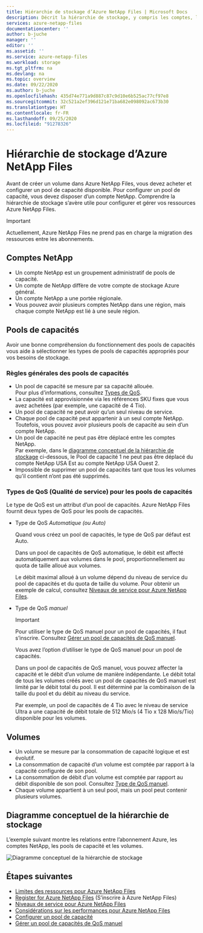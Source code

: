 ```yaml
---
title: Hiérarchie de stockage d’Azure NetApp Files | Microsoft Docs
description: Décrit la hiérarchie de stockage, y compris les comptes, les pools de capacité et les volumes Azure NetApp Files.
services: azure-netapp-files
documentationcenter: ''
author: b-juche
manager: ''
editor: ''
ms.assetid: ''
ms.service: azure-netapp-files
ms.workload: storage
ms.tgt_pltfrm: na
ms.devlang: na
ms.topic: overview
ms.date: 09/22/2020
ms.author: b-juche
ms.openlocfilehash: 435d74e771a9d887c87c9d10e6b525ac77cf97e8
ms.sourcegitcommit: 32c521a2ef396d121e71ba682e098092ac673b30
ms.translationtype: HT
ms.contentlocale: fr-FR
ms.lasthandoff: 09/25/2020
ms.locfileid: "91278326"
---
```

# <a name="storage-hierarchy-of-azure-netapp-files"></a>Hiérarchie de stockage d’Azure NetApp Files

Avant de créer un volume dans Azure NetApp Files, vous devez acheter et configurer un pool de capacité disponible.  Pour configurer un pool de capacité, vous devez disposer d’un compte NetApp. Comprendre la hiérarchie de stockage s’avère utile pour configurer et gérer vos ressources Azure NetApp Files.

> [!IMPORTANT] 
> Actuellement, Azure NetApp Files ne prend pas en charge la migration des ressources entre les abonnements.

## <a name="netapp-accounts"></a><a name="azure_netapp_files_account"></a>Comptes NetApp

- Un compte NetApp est un groupement administratif de pools de capacité.  
- Un compte de NetApp diffère de votre compte de stockage Azure général. 
- Un compte NetApp a une portée régionale.   
- Vous pouvez avoir plusieurs comptes NetApp dans une région, mais chaque compte NetApp est lié à une seule région.

## <a name="capacity-pools"></a><a name="capacity_pools"></a>Pools de capacités

Avoir une bonne compréhension du fonctionnement des pools de capacités vous aide à sélectionner les types de pools de capacités appropriés pour vos besoins de stockage. 

### <a name="general-rules-of-capacity-pools"></a>Règles générales des pools de capacités

- Un pool de capacité se mesure par sa capacité allouée.   
    Pour plus d’informations, consultez [Types de QoS](#qos_types).  
- La capacité est approvisionnée via les références SKU fixes que vous avez achetées (par exemple, une capacité de 4 Tio).
- Un pool de capacité ne peut avoir qu’un seul niveau de service.  
- Chaque pool de capacité peut appartenir à un seul compte NetApp. Toutefois, vous pouvez avoir plusieurs pools de capacité au sein d’un compte NetApp.  
- Un pool de capacité ne peut pas être déplacé entre les comptes NetApp.   
  Par exemple, dans le [diagramme conceptuel de la hiérarchie de stockage](#conceptual_diagram_of_storage_hierarchy) ci-dessous, le Pool de capacité 1 ne peut pas être déplacé du compte NetApp USA Est au compte NetApp USA Ouest 2.  
- Impossible de supprimer un pool de capacités tant que tous les volumes qu’il contient n’ont pas été supprimés.

### <a name="quality-of-service-qos-types-for-capacity-pools"></a><a name="qos_types"></a>Types de QoS (Qualité de service) pour les pools de capacités

Le type de QoS est un attribut d’un pool de capacités. Azure NetApp Files fournit deux types de QoS pour les pools de capacités. 

- Type de QoS *Automatique (ou Auto)*  

    Quand vous créez un pool de capacités, le type de QoS par défaut est Auto.

    Dans un pool de capacités de QoS automatique, le débit est affecté automatiquement aux volumes dans le pool, proportionnellement au quota de taille alloué aux volumes. 

    Le débit maximal alloué à un volume dépend du niveau de service du pool de capacités et du quota de taille du volume. Pour obtenir un exemple de calcul, consultez [Niveaux de service pour Azure NetApp Files](azure-netapp-files-service-levels.md).

- <a name="manual_qos_type"></a>Type de QoS *manuel*  

     > [!IMPORTANT] 
     > Pour utiliser le type de QoS manuel pour un pool de capacités, il faut s’inscrire.  Consultez [Gérer un pool de capacités de QoS manuel](manage-manual-qos-capacity-pool.md).  

    Vous avez l’option d’utiliser le type de QoS manuel pour un pool de capacités.

    Dans un pool de capacités de QoS manuel, vous pouvez affecter la capacité et le débit d’un volume de manière indépendante. Le débit total de tous les volumes créés avec un pool de capacités de QoS manuel est limité par le débit total du pool.  Il est déterminé par la combinaison de la taille du pool et du débit au niveau du service. 

    Par exemple, un pool de capacités de 4 Tio avec le niveau de service Ultra a une capacité de débit totale de 512 Mio/s (4 Tio x 128 Mio/s/Tio) disponible pour les volumes.


## <a name="volumes"></a><a name="volumes"></a>Volumes

- Un volume se mesure par la consommation de capacité logique et est évolutif. 
- La consommation de capacité d’un volume est comptée par rapport à la capacité configurée de son pool.
- La consommation de débit d’un volume est comptée par rapport au débit disponible de son pool. Consultez [Type de QoS manuel](#manual_qos_type).
- Chaque volume appartient à un seul pool, mais un pool peut contenir plusieurs volumes. 

## <a name="conceptual-diagram-of-storage-hierarchy"></a><a name="conceptual_diagram_of_storage_hierarchy"></a>Diagramme conceptuel de la hiérarchie de stockage 
L’exemple suivant montre les relations entre l’abonnement Azure, les comptes NetApp, les pools de capacité et les volumes.   

![Diagramme conceptuel de la hiérarchie de stockage](../media/azure-netapp-files/azure-netapp-files-storage-hierarchy.png)

## <a name="next-steps"></a>Étapes suivantes

- [Limites des ressources pour Azure NetApp Files](azure-netapp-files-resource-limits.md)
- [Register for Azure NetApp Files](azure-netapp-files-register.md) (S’inscrire à Azure NetApp Files)
- [Niveaux de service pour Azure NetApp Files](azure-netapp-files-service-levels.md)
- [Considérations sur les performances pour Azure NetApp Files](azure-netapp-files-performance-considerations.md)
- [Configurer un pool de capacité](azure-netapp-files-set-up-capacity-pool.md)
- [Gérer un pool de capacités de QoS manuel](manage-manual-qos-capacity-pool.md)
